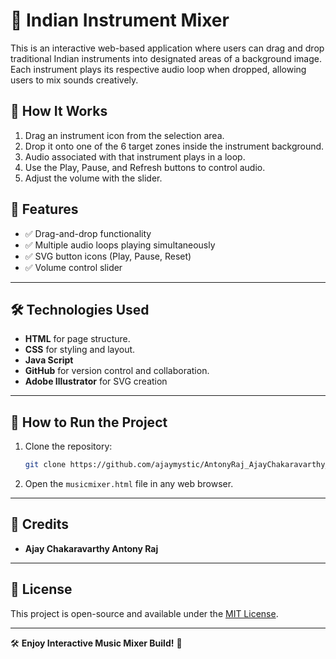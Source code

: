 # 🎵 Indian Instrument Mixer

This is an interactive web-based application where users can drag and drop traditional Indian instruments into designated areas of a background image. Each instrument plays its respective audio loop when dropped, allowing users to mix sounds creatively.


## 🧠 How It Works

1. Drag an instrument icon from the selection area.
2. Drop it onto one of the 6 target zones inside the instrument background.
3. Audio associated with that instrument plays in a loop.
4. Use the Play, Pause, and Refresh buttons to control audio.
5. Adjust the volume with the slider.

## 🎯 Features

- ✅ Drag-and-drop functionality
- ✅ Multiple audio loops playing simultaneously
- ✅ SVG button icons (Play, Pause, Reset)
- ✅ Volume control slider

---

## 🛠️ Technologies Used
- **HTML** for page structure.
- **CSS** for styling and layout.
- **Java Script**
- **GitHub** for version control and collaboration.
- **Adobe Illustrator** for SVG creation

---

## 🚀 How to Run the Project
1. Clone the repository:
   ```sh
   git clone https://github.com/ajaymystic/AntonyRaj_AjayChakaravarthy_Music_Mixer.git
   ```
2. Open the `musicmixer.html` file in any web browser.

---

## 📢 Credits
- **Ajay Chakaravarthy Antony Raj** 

---

## 📄 License
This project is open-source and available under the [MIT License](LICENSE).

---

🛠️ **Enjoy Interactive Music Mixer Build!** 🚀
